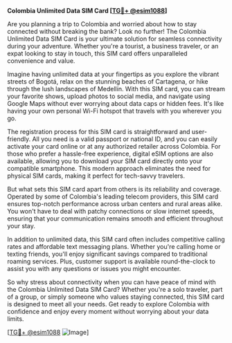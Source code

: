 **Colombia Unlimited Data SIM Card [[TG💪+ @esim1088](https://t.me/s/esim1088)]**

Are you planning a trip to Colombia and worried about how to stay connected without breaking the bank? Look no further! The Colombia Unlimited Data SIM Card is your ultimate solution for seamless connectivity during your adventure. Whether you're a tourist, a business traveler, or an expat looking to stay in touch, this SIM card offers unparalleled convenience and value.

Imagine having unlimited data at your fingertips as you explore the vibrant streets of Bogotá, relax on the stunning beaches of Cartagena, or hike through the lush landscapes of Medellín. With this SIM card, you can stream your favorite shows, upload photos to social media, and navigate using Google Maps without ever worrying about data caps or hidden fees. It's like having your own personal Wi-Fi hotspot that travels with you wherever you go.

The registration process for this SIM card is straightforward and user-friendly. All you need is a valid passport or national ID, and you can easily activate your card online or at any authorized retailer across Colombia. For those who prefer a hassle-free experience, digital eSIM options are also available, allowing you to download your SIM card directly onto your compatible smartphone. This modern approach eliminates the need for physical SIM cards, making it perfect for tech-savvy travelers.

But what sets this SIM card apart from others is its reliability and coverage. Operated by some of Colombia's leading telecom providers, this SIM card ensures top-notch performance across urban centers and rural areas alike. You won't have to deal with patchy connections or slow internet speeds, ensuring that your communication remains smooth and efficient throughout your stay.

In addition to unlimited data, this SIM card often includes competitive calling rates and affordable text messaging plans. Whether you're calling home or texting friends, you'll enjoy significant savings compared to traditional roaming services. Plus, customer support is available round-the-clock to assist you with any questions or issues you might encounter.

So why stress about connectivity when you can have peace of mind with the Colombia Unlimited Data SIM Card? Whether you're a solo traveler, part of a group, or simply someone who values staying connected, this SIM card is designed to meet all your needs. Get ready to explore Colombia with confidence and enjoy every moment without worrying about your data limits.

[[TG💪+ @esim1088](https://t.me/s/esim1088) ![Image](https://i.postimg.cc/Y0z9fWf4/image.png)]
